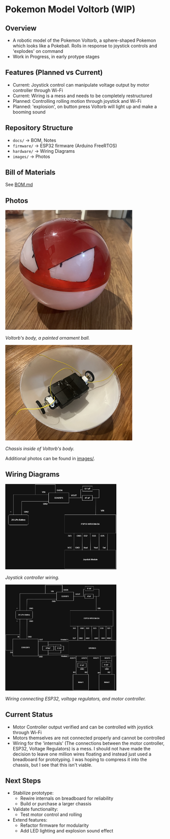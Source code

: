 # Pokemon Model Voltorb (WIP)

## Overview
- A robotic model of the Pokemon Voltorb, a sphere-shaped Pokemon which looks like a Pokeball.  Rolls in response 
to joystick controls and 'explodes' on command
-  Work in Progress, in early protype stages

## Features (Planned vs Current)  
- Current: Joystick control can manipulate voltage output by motor controller through Wi-Fi
- Current: Wiring is a mess and needs to be completely restructured
- Planned: Controlling rolling motion through joystick and Wi-Fi
- Planned: 'explosion', on button press Voltorb will light up and make a booming sound


## Repository Structure
- `docs/` → BOM, Notes 
- `firmware/` → ESP32 firmware (Arduino FreeRTOS)
- `hardware/` → Wiring Diagrams
- `images/` → Photos

## Bill of Materials
See [BOM.md](docs/BOM.md)

## Photos
<img src="images/Voltorb_Body.jpeg" alt="Voltorb Body" width="400"/>

*Voltorb's body, a painted ornament ball.*

<img src="images/WIP_Voltorb_Inside.jpeg" alt="Chassis in Voltorb" width="400"/>

*Chassis inside of Voltorb's body.*

Additional photos can be found in [images/](images/).


## Wiring Diagrams
<img src="hardware/Controller_Wiring_Diagram.png" alt="Controller Wiring" width="350"/>

*Joystick controller wiring.*

<img src="hardware/Internals_Wiring_Diagram.png" alt="Internals Wiring" width="350"/>

*Wiring connecting ESP32, voltage regulators, and motor controller.*

## Current Status
- Motor Controller output verified and can be controlled with joystick through Wi-Fi
- Motors themselves are not connected properly and cannot be controlled
- Wiring for the 'internals' (The connections between the motor controller, ESP32, Voltage Regulators) is a mess.  I should not have made the decision to leave one million wires floating and instead just used a breadboard for prototyping.  I was hoping to compress it into the chassis, but I see that this isn't viable.

## Next Steps
- Stabilize prototype:
  - Rewire internals on breadboard for reliability
  - Build or purchase a larger chassis
- Validate functionality:
  - Test motor control and rolling
- Extend features:
  - Refactor firmware for modularity
  - Add LED lighting and explosion sound effect


